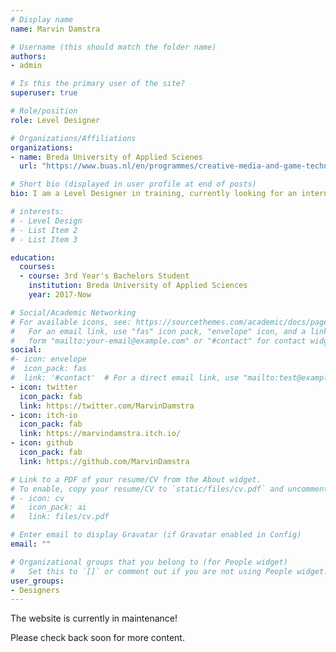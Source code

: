 ```yaml
---
# Display name
name: Marvin Damstra

# Username (this should match the folder name)
authors:
- admin

# Is this the primary user of the site?
superuser: true

# Role/position
role: Level Designer

# Organizations/Affiliations
organizations:
- name: Breda University of Applied Scienes
  url: "https://www.buas.nl/en/programmes/creative-media-and-game-technologies"

# Short bio (displayed in user profile at end of posts)
bio: I am a Level Designer in training, currently looking for an internship position starting in September 2020. I like to question things!

# interests:
# - Level Design
# - List Item 2
# - List Item 3

education:
  courses:
  - course: 3rd Year's Bachelors Student
    institution: Breda University of Applied Sciences
    year: 2017-Now

# Social/Academic Networking
# For available icons, see: https://sourcethemes.com/academic/docs/page-builder/#icons
#   For an email link, use "fas" icon pack, "envelope" icon, and a link in the
#   form "mailto:your-email@example.com" or "#contact" for contact widget.
social:
#- icon: envelope
#  icon_pack: fas
#  link: '#contact'  # For a direct email link, use "mailto:test@example.org".
- icon: twitter
  icon_pack: fab
  link: https://twitter.com/MarvinDamstra
- icon: itch-io
  icon_pack: fab
  link: https://marvindamstra.itch.io/
- icon: github
  icon_pack: fab
  link: https://github.com/MarvinDamstra

# Link to a PDF of your resume/CV from the About widget.
# To enable, copy your resume/CV to `static/files/cv.pdf` and uncomment the lines below.
# - icon: cv
#   icon_pack: ai
#   link: files/cv.pdf

# Enter email to display Gravatar (if Gravatar enabled in Config)
email: ""

# Organizational groups that you belong to (for People widget)
#   Set this to `[]` or comment out if you are not using People widget.
user_groups:
- Designers
---
```


The website is currently in maintenance!

Please check back soon for more content.
